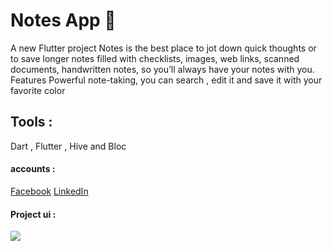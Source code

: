 # Notes App 📝

A new Flutter project 
Notes is the best place to jot down quick thoughts or to save longer notes filled with checklists, images, web links, scanned documents, handwritten notes,  so you’ll always have your notes with you. Features Powerful note-taking, you can search , edit it and save it with your favorite color

## Tools :
Dart , Flutter , Hive and Bloc

#### accounts :
[Facebook](https://www.facebook.com/ahmd.ahraf30/)
[LinkedIn](https://www.linkedin.com/in/ahmed-ashraf-39a798194/?utm_source=share&utm_campaign=share_via&utm_content=profile&utm_medium=android_app)

#### Project ui :
<div>
<img src="https://github.com/Ahraf01096/notes_app/assets/136133152/7689afbf-5100-47c3-951b-104756b7a6bf">
</div>
